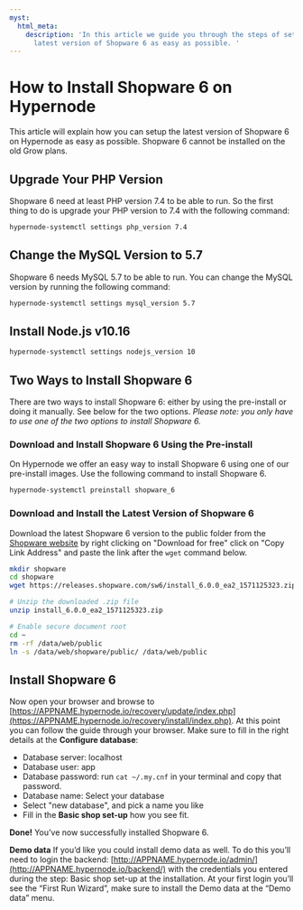```yaml
---
myst:
  html_meta:
    description: 'In this article we guide you through the steps of setting up the
      latest version of Shopware 6 as easy as possible. '
---
```


<!-- source: https://support.hypernode.com/en/ecommerce/shopware/how-to-install-shopware-6-on-hypernode/ -->

# How to Install Shopware 6 on Hypernode

This article will explain how you can setup the latest version of Shopware 6 on Hypernode as easy as possible. Shopware 6 cannot be installed on the old Grow plans.

## Upgrade Your PHP Version

Shopware 6 need at least PHP version 7.4 to be able to run. So the first thing to do is upgrade your PHP version to 7.4 with the following command:

```bash
hypernode-systemctl settings php_version 7.4
```

## Change the MySQL Version to 5.7

Shopware 6 needs MySQL 5.7 to be able to run. You can change the MySQL version by running the following command:

```bash
hypernode-systemctl settings mysql_version 5.7
```

## Install Node.js v10.16

```bash
hypernode-systemctl settings nodejs_version 10
```

## Two Ways to Install Shopware 6

There are two ways to install Shopware 6: either by using the pre-install or doing it manually. See below for the two options. *Please note: you only have to use one of the two options to install Shopware 6.*

### Download and Install Shopware 6 Using the Pre-install

On Hypernode we offer an easy way to install Shopware 6 using one of our pre-install images. Use the following command to install Shopware 6.

```bash
hypernode-systemctl preinstall shopware_6
```

### Download and Install the Latest Version of Shopware 6

Download the latest Shopware 6 version to the public folder from the [Shopware website](https://www.shopware.com/en/download/#shopware-6) by right clicking on "Download for free" click on "Copy Link Address" and paste the link after the `wget` command below.

```bash
mkdir shopware
cd shopware
wget https://releases.shopware.com/sw6/install_6.0.0_ea2_1571125323.zip

# Unzip the downloaded .zip file
unzip install_6.0.0_ea2_1571125323.zip

# Enable secure document root
cd ~
rm -rf /data/web/public
ln -s /data/web/shopware/public/ /data/web/public
```

## Install Shopware 6

Now open your browser and browse to [https://APPNAME.hypernode.io/recovery/update/index.php](https://APPNAME.hypernode.io/recovery/install/index.php). At this point you can follow the guide through your browser. Make sure to fill in the right details at the **Configure database**:

- Database server: localhost
- Database user: app
- Database password: run `cat ~/.my.cnf` in your terminal and copy that password.
- Database name: Select your database
- Select "new database", and pick a name you like
- Fill in the **Basic shop set-up** how you see fit.

**Done!** You’ve now successfully installed Shopware 6.

**Demo data**
If you’d like you could install demo data as well. To do this you’ll need to login the backend: [http://APPNAME.hypernode.io/admin/](http://APPNAME.hypernode.io/backend/) with the credentials you entered during the step: Basic shop set-up at the installation. At your first login you’ll see the “First Run Wizard”, make sure to install the Demo data at the “Demo data” menu.
